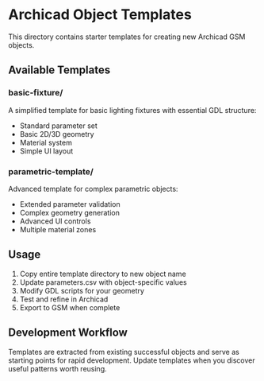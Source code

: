 # Archicad Object Templates

This directory contains starter templates for creating new Archicad GSM objects.

## Available Templates

### basic-fixture/
A simplified template for basic lighting fixtures with essential GDL structure:
- Standard parameter set
- Basic 2D/3D geometry
- Material system
- Simple UI layout

### parametric-template/  
Advanced template for complex parametric objects:
- Extended parameter validation
- Complex geometry generation
- Advanced UI controls
- Multiple material zones

## Usage

1. Copy entire template directory to new object name
2. Update parameters.csv with object-specific values
3. Modify GDL scripts for your geometry
4. Test and refine in Archicad
5. Export to GSM when complete

## Development Workflow

Templates are extracted from existing successful objects and serve as starting points for rapid development. Update templates when you discover useful patterns worth reusing.
